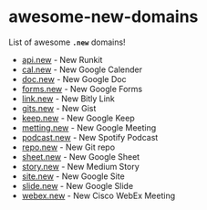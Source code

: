 # awesome-new-domains

List of awesome **`.new`** domains!

- [api.new](api.new) - New Runkit
- [cal.new](cal.new) - New Google Calender
- [doc.new](doc.new) - New Google Doc
- [forms.new](forms.new) - New Google Forms
- [link.new](link.new) - New Bitly Link
- [gits.new](gits.new) - New Gist
- [keep.new](keep.new) - New Google Keep
- [metting.new](metting.new) - New Google Meeting
- [podcast.new](podcast.new) - New Spotify Podcast
- [repo.new](repo.new) - New Git repo
- [sheet.new](sheet.new) - New Google Sheet
- [story.new](story.new) - New Medium Story
- [site.new](site.new) - New Google Site
- [slide.new](slide.new) - New Google Slide
- [webex.new](webex.new) - New Cisco WebEx Meeting



